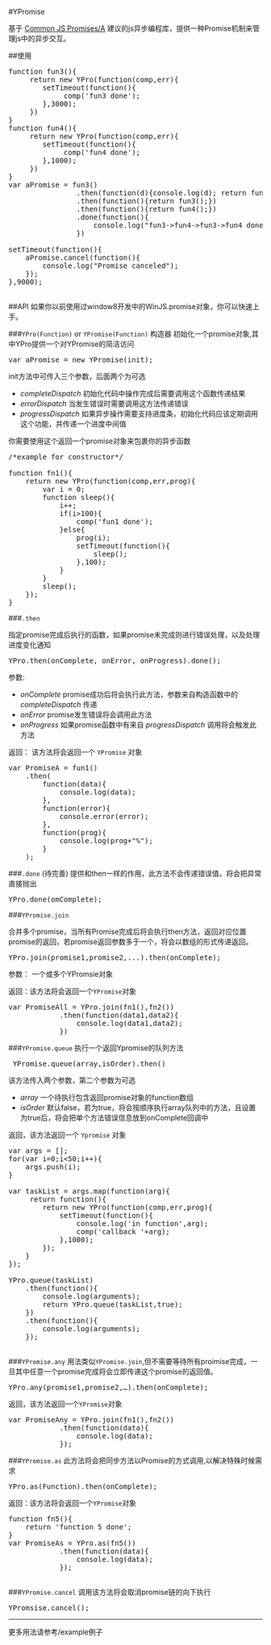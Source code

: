 #YPromise


基于 [Common JS Promises/A](http://wiki.commonjs.org/wiki/Promises) 建议的js异步编程库，提供一种Promise机制来管理js中的异步交互。

##使用
<pre>
function fun3(){
     return new YPro(function(comp,err){
        setTimeout(function(){
             comp('fun3 done');
        },3000);
     })
}
function fun4(){
     return new YPro(function(comp,err){
        setTimeout(function(){
             comp('fun4 done');
        },1000);
     })
}
var aPromise = fun3()
				.then(function(d){console.log(d); return fun4();})
				.then(function(){return fun3();})
				.then(function(){return fun4();})
				.done(function(){
					console.log("fun3->fun4->fun3->fun4 done");
				})

setTimeout(function(){
	aPromise.cancel(function(){
		console.log("Promise canceled");
	});
},9000);

</pre>


##API
如果你以前使用过window8开发中的WinJS.promise对象，你可以快速上手。

###`YPro(Function)` or `YPromise(Function)` 构造器
初始化一个promise对象,其中YPro提供一个对YPromise的简洁访问
<pre>
var aPromise = new YPromise(init);
</pre>
init方法中可传入三个参数，后面两个为可选

* _completeDispatch_ 初始化代码中操作完成后需要调用这个函数传递结果
* _errorDispatch_ 当发生错误时需要调用这方法传递错误
* _progressDispatch_ 如果异步操作需要支持进度条，初始化代码应该定期调用这个功能，并传递一个进度中间值

你需要使用这个返回一个promise对象来包裹你的异步函数
<pre>
/*example for constructor*/

function fn1(){
	return new YPro(function(comp,err,prog){
		var i = 0;
		function sleep(){
			i++;
			if(i>100){
				comp('fun1 done');
			}else{
				prog(i);
				setTimeout(function(){
					sleep();
				},100);
			}			
		}
		sleep();
	});
}
</pre>

###`.then`

指定promise完成后执行的函数，如果promise未完成则进行错误处理，以及处理进度变化通知
<pre>
YPro.then(onComplete, onError, onProgress).done();
</pre>
参数:
* _onComplete_ promise成功后将会执行此方法，参数来自构造函数中的 _completeDispatch_ 传递
* _onError_ promise发生错误将会调用此方法
* _onProgress_ 如果promise函数中有来自 _progressDispatch_ 调用将会触发此方法

返回：
该方法将会返回一个 `YPromise` 对象

<pre>
var PromiseA = fun1()
	.then(
		function(data){
			console.log(data);
		},
		function(error){
			console.error(error);
		},
		function(prog){
			console.log(prog+"%");
		}
	);
</pre>

###`.done` (待完善)
提供和then一样的作用，此方法不会传递错误值，将会把异常直接抛出
<pre>
YPro.done(omComplete);
</pre>

###`YPromise.join`

合并多个promise，当所有Promise完成后将会执行then方法，返回对应位置promise的返回，若promise返回参数多于一个，将会以数组的形式传递返回。
<pre>
YPro.join(promise1,promise2,...).then(onComplete);
</pre>
参数：
一个或多个YPromsie对象

返回：该方法将会返回一个`YPromise`对象
<pre>
var PromiseAll = YPro.join(fn1(),fn2())
			.then(function(data1,data2){
				console.log(data1,data2);
			})
</pre>

###`YPromise.queue`
执行一个返回Ypromise的队列方法
<pre>
 YPromise.queue(array,isOrder).then()
</pre>
该方法传入两个参数，第二个参数为可选

* _array_ 一个待执行包含返回promise对象的function数组
* _isOrder_ 默认false，若为true，将会按顺序执行array队列中的方法，且设置为true后，将会把单个方法错误信息放到onComplete回调中

返回，该方法返回一个 `Ypromise` 对象

<pre>
var args = [];
for(var i=0;i<50;i++){
    args.push(i);
}

var taskList = args.map(function(arg){
     return function(){
        return new YPro(function(comp,err,prog){
            setTimeout(function(){
                console.log('in function',arg);
                comp('callback '+arg);
            },1000);
        });
    }
});

YPro.queue(taskList)
	.then(function(){
		console.log(arguments);
		return YPro.queue(taskList,true);
	})
	.then(function(){
		console.log(arguments);
	});

</pre>




###`YPromise.any`
用法类似`YPromise.join`,但不需要等待所有proimise完成，一旦其中任意一个promise完成将会立即传递这个promise的返回值。
<pre>
YPro.any(promise1,promise2,…).then(onComplete);
</pre>

返回，该方法返回一个`YPromise`对象

<pre>
var PromiseAny = YPro.join(fn1(),fn2())
			.then(function(data){
				console.log(data);
			});
</pre>

###`YPromise.as`
此方法将会把同步方法以Promise的方式调用,以解决特殊时候需求

<pre>
YPro.as(Function).then(onComplete);
</pre>

返回：该方法将会返回一个`YPromise`对象

<pre>
function fn5(){
	return 'function 5 done';
}
var PromiseAs = YPro.as(fn5())
			.then(function(data){
				console.log(data);
			});

</pre>

###`YPromise.cancel`
调用该方法将会取消promise链的向下执行
<pre>
YPromsise.cancel();
</pre>

***
更多用法请参考/example例子






